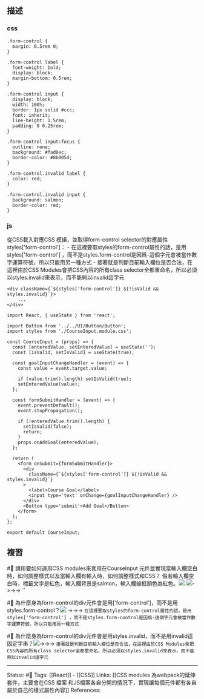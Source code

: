 ## 描述

### css

```
.form-control {
  margin: 0.5rem 0;
}

.form-control label {
  font-weight: bold;
  display: block;
  margin-bottom: 0.5rem;
}

.form-control input {
  display: block;
  width: 100%;
  border: 1px solid #ccc;
  font: inherit;
  line-height: 1.5rem;
  padding: 0 0.25rem;
}

.form-control input:focus {
  outline: none;
  background: #fad0ec;
  border-color: #8b005d;
}

.form-control.invalid label {
  color: red;
}

.form-control.invalid input {
  background: salmon;
  border-color: red;
}
```

### js

從CSS載入對應CSS 模組，並取得form-control selector的對應屬性styles['form-control']：
	- 在這裡要取styles的form-control屬性的話，是用styles['form-control'] ，而不是styles.form-control是因爲-這個字元會被當作數字運算符號，所以只能用另一種方式
	- 接著就是判斷目前輸入欄位是否合法，在這裡由於CSS Modules會把CSS內容的所有class selector全都重命名，所以必須以styles.invalid來表示，而不能夠以invalid這字元


```
<div className={`${styles['form-control']} ${!isValid && styles.invalid}`}>
	...
</div>
```





```
import React, { useState } from 'react';

import Button from '../../UI/Button/Button';
import styles from './CourseInput.module.css';

const CourseInput = (props) => {
  const [enteredValue, setEnteredValue] = useState('');
  const [isValid, setIsValid] = useState(true);

  const goalInputChangeHandler = (event) => {
    const value = event.target.value;

    if (value.trim().length) setIsValid(true);
    setEnteredValue(value);
  };

  const formSubmitHandler = (event) => {
    event.preventDefault();
    event.stopPropagation();

    if (!enteredValue.trim().length) {
      setIsValid(false);
      return;
    }
    props.onAddGoal(enteredValue);
  };

  return (
    <form onSubmit={formSubmitHandler}>
      <div
        className={`${styles['form-control']} ${!isValid && styles.invalid}`}
      >
        <label>Course Goal</label>
        <input type='text' onChange={goalInputChangeHandler} />
      </div>
      <Button type='submit'>Add Goal</Button>
    </form>
  );
};

export default CourseInput;
```


## 複習

#🧠  請用要如何運用CSS modules來套用在CourseInput 元件並實現當輸入欄空白時，如何調整樣式以及當輸入欄有輸入時，如何調整樣式和CSS？ 假若輸入欄空白時，標籤文字是紅色，輸入欄背景是salmon，輸入欄線框顏色為紅色。![](https://res.cloudinary.com/dqfxgtyoi/image/upload/v1662385055/blog/react/style/css%20module/css-module-example1-class_kqjx0a.png)  ![](https://res.cloudinary.com/dqfxgtyoi/image/upload/v1662385055/blog/react/style/css%20module/css-module-example1-component_eoq7td.png)->->-> ``
<!--SR:!2022-10-17,28,250-->


#🧠 為什麼身為form-control的div元件會是用['form-control']，而不是用styles.form-control？![](https://res.cloudinary.com/dqfxgtyoi/image/upload/v1662385411/blog/react/style/css%20module/css-module-example2-component_fheh15.png) ->->-> `在這裡要取styles的form-control屬性的話，是用styles['form-control'] ，而不是styles.form-control是因爲-這個字元會被當作數字運算符號，所以只能用另一種方式`
<!--SR:!2022-12-19,67,250-->

#🧠 為什麼身為form-control的div元件會是用styles.invalid，而不是用invalid這固定字串？![](https://res.cloudinary.com/dqfxgtyoi/image/upload/v1662385411/blog/react/style/css%20module/css-module-example2-component_fheh15.png)->->-> `接著就是判斷目前輸入欄位是否合法，在這裡由於CSS Modules會把CSS內容的所有class selector全都重命名，所以必須以styles.invalid來表示，而不能夠以invalid這字元`
<!--SR:!2022-12-27,72,250-->

---
Status: #🌱 
Tags:
[[React]] - [[CSS]]
Links:
[[CSS modules 為webpack的延伸套件，主要會在CSS 檔案 和JS檔案各自分開的情況下，實現讓每個元件都有各自屬於自己的樣式屬性內容]]
References: